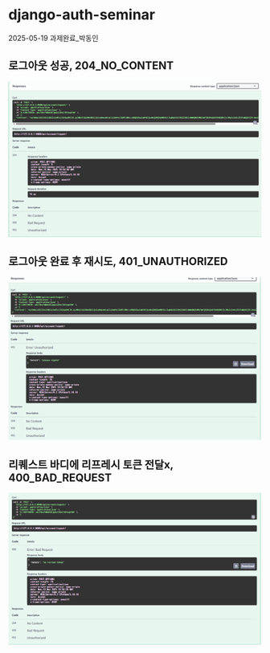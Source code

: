 # django-auth-seminar

2025-05-19 과제완료\_박동인

## 로그아웃 성공, 204_NO_CONTENT

![204](./204.png)

## 로그아웃 완료 후 재시도, 401_UNAUTHORIZED

![401](./401.png)

## 리퀘스트 바디에 리프레시 토큰 전달x, 400_BAD_REQUEST

![400](./400.png)
